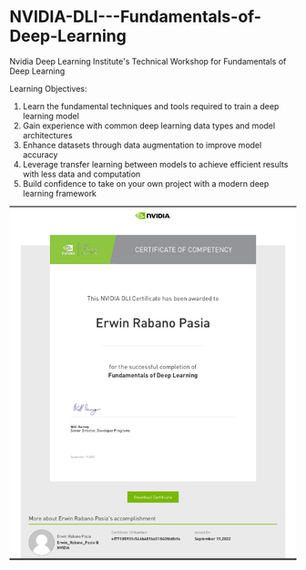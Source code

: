 
# NVIDIA-DLI---Fundamentals-of-Deep-Learning
Nvidia Deep Learning Institute's Technical Workshop for Fundamentals of Deep Learning

Learning Objectives:

1. Learn the fundamental techniques and tools required to train a deep learning model
2. Gain experience with common deep learning data types and model architectures
3. Enhance datasets through data augmentation to improve model accuracy
4. Leverage transfer learning between models to achieve efficient results with less data and computation
5. Build confidence to take on your own project with a modern deep learning framework


<p style="text-align:center">
    <a href="https://www.nvidia.com/en-us/training/instructor-led-workshops/fundamentals-of-deep-learning/" target="_blank">
    <img src="https://github.com/erwinpasia/NVIDIA-DLI---Fundamentals-of-Deep-Learning/blob/main/images/NVIDIA%20DLI%20-%20Fundamentals%20of%20Deep%20Learning.png" alt="IBM Data Science Professional Certificate"  />
    </a>
</p>


